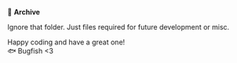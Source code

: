📑 **Archive**

Ignore that folder. Just files required for future development or misc.

Happy coding and have a great one!  
🐟 Bugfish <3